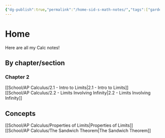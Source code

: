 ```yaml
---
{"dg-publish":true,"permalink":"/home-sid-s-math-notes/","tags":["gardenEntry"],"created":"","updated":""}
---
```


# **Home**
Here are all my Calc notes!

## By chapter/section
### Chapter 2
[[School/AP Calculus/2.1 - Intro to Limits\|2.1 - Intro to Limits]]  
[[School/AP Calculus/2.2 - Limits Involving Infinity\|2.2 - Limits Involving Infinity]]

## Concepts
[[School/AP Calculus/Properties of Limits\|Properties of Limits]]  
[[School/AP Calculus/The Sandwich Theorem\|The Sandwich Theorem]]
